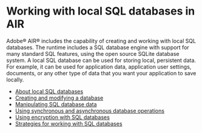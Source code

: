 # Working with local SQL databases in AIR

Adobe® AIR® includes the capability of creating and working with local SQL
databases. The runtime includes a SQL database engine with support for many
standard SQL features, using the open source SQLite database system. A local SQL
database can be used for storing local, persistent data. For example, it can be
used for application data, application user settings, documents, or any other
type of data that you want your application to save locally.

- [About local SQL databases](./about-local-sql-databases.md)
- [Creating and modifying a database](./creating-and-modifying-a-database.md)
- [Manipulating SQL database data](./manipulating-sql-database-data.md)
- [Using synchronous and asynchronous database operations](./using-synchronous-and-asynchronous-database-operations.md)
- [Using encryption with SQL databases](./using-encryption-with-sql-databases.md)
- [Strategies for working with SQL databases](./strategies-for-working-with-sql-databases.md)
